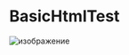 # BasicHtmlTest
![изображение](https://user-images.githubusercontent.com/47028393/82855456-0decb380-9f14-11ea-91d1-31e59409f446.png)
